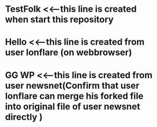 # TestFolk <<--this line is created when start this repository
# Hello <<--this line is created from user Ionflare (on webbrowser)
# GG WP <<--this line is created from user newsnet(Confirm that user Ionflare can merge his forked file into original file of user newsnet directly ) 
